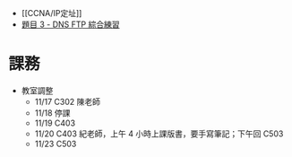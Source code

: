 - [[CCNA/IP定址]]
- [題目 3 - DNS FTP 綜合練習](Windows%20Server/DNS%E7%B7%B4%E7%BF%92.md#%E9%A1%8C%E7%9B%AE%203%20-%20DNS%20FTP%20%E7%B6%9C%E5%90%88%E7%B7%B4%E7%BF%92)

# 課務
- 教室調整
	- 11/17 C302 陳老師
	- 11/18 停課
	- 11/19 C403
	- 11/20 C403 紀老師，上午 4 小時上課版書，要手寫筆記；下午回 C503
	- 11/23 C503